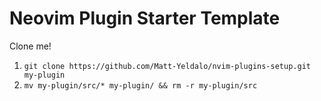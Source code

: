 # Neovim Plugin Starter Template

Clone me!

1. `git clone https://github.com/Matt-Yeldalo/nvim-plugins-setup.git my-plugin`
2. `mv my-plugin/src/* my-plugin/ && rm -r my-plugin/src`
